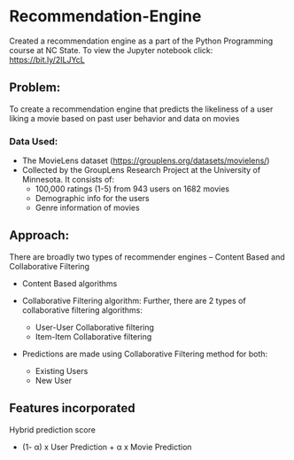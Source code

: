 # Recommendation-Engine
Created a recommendation engine as a part of the Python Programming course at NC State. To view the Jupyter notebook click: https://bit.ly/2ILJYcL

## Problem:
To create a recommendation engine that predicts the likeliness of a user liking a movie based on past user behavior and data on movies

### Data Used:
* The MovieLens dataset (https://grouplens.org/datasets/movielens/)
* Collected by the GroupLens Research Project at the University of Minnesota. It consists of:
  * 100,000 ratings (1-5) from 943 users on 1682 movies
  * Demographic info for the users
  * Genre information of movies

## Approach:
There are broadly two types of recommender engines – Content Based and Collaborative Filtering
* Content Based algorithms 
* Collaborative Filtering algorithm: Further, there are 2 types of collaborative filtering algorithms:
  * User-User Collaborative filtering 
  * Item-Item Collaborative filtering

* Predictions are made using Collaborative Filtering method for both:
  * Existing Users
  * New User

## Features incorporated

Hybrid prediction score
* (1- α) x User Prediction + α x Movie Prediction
